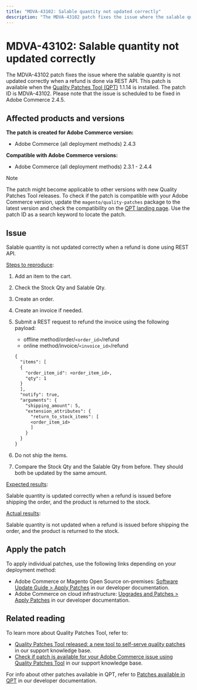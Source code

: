 ```yaml
---
title: "MDVA-43102: Salable quantity not updated correctly"
description: "The MDVA-43102 patch fixes the issue where the salable quantity is not updated correctly when a refund is done via REST API. This patch is available when the [Quality Patches Tool (QPT)](/help/announcements/adobe-commerce-announcements/magento-quality-patches-released-new-tool-to-self-serve-quality-patches.md) 1.1.14 is installed. The patch ID is MDVA-43102. Please note that the issue is scheduled to be fixed in Adobe Commerce 2.4.5."
---
```


# MDVA-43102: Salable quantity not updated correctly

The MDVA-43102 patch fixes the issue where the salable quantity is not updated correctly when a refund is done via REST API. This patch is available when the [Quality Patches Tool (QPT)](/help/announcements/adobe-commerce-announcements/magento-quality-patches-released-new-tool-to-self-serve-quality-patches.md) 1.1.14 is installed. The patch ID is MDVA-43102. Please note that the issue is scheduled to be fixed in Adobe Commerce 2.4.5.

## Affected products and versions

**The patch is created for Adobe Commerce version:**

* Adobe Commerce (all deployment methods) 2.4.3

**Compatible with Adobe Commerce versions:**

* Adobe Commerce (all deployment methods) 2.3.1 - 2.4.4

>[!NOTE]
>
>The patch might become applicable to other versions with new Quality Patches Tool releases. To check if the patch is compatible with your Adobe Commerce version, update the `magento/quality-patches` package to the latest version and check the compatibility on the [QPT landing page](https://devdocs.magento.com/quality-patches/tool.html#patch-grid). Use the patch ID as a search keyword to locate the patch.

## Issue

Salable quantity is not updated correctly when a refund is done using REST API.

<u>Steps to reproduce</u>:

1. Add an item to the cart.
1. Check the Stock Qty and Salable Qty.
1. Create an order.
1. Create an invoice if needed.
1. Submit a REST request to refund the invoice using the following payload:

    * offline method/order/`<order_id>`/refund
    * online method/invoice/`<invoice_id>`/refund

    ```rest
    {
      "items": [
      {
        "order_item_id": <order_item_id>,
        "qty": 1
      }
      ],
      "notify": true,
      "arguments": {
        "shipping_amount": 5,
        "extension_attributes": {
          "return_to_stock_items": [
          <order_item_id>
          ]
        }
      }
    }
    ```

1. Do not ship the items.
1. Compare the Stock Qty and the Salable Qty from before. They should both be updated by the same amount.

<u>Expected results</u>:

Salable quantity is updated correctly when a refund is issued before shipping the order, and the product is returned to the stock.

<u>Actual results</u>:

Salable quantity is not updated when a refund is issued before shipping the order, and the product is returned to the stock.

## Apply the patch

To apply individual patches, use the following links depending on your deployment method:

* Adobe Commerce or Magento Open Source on-premises: [Software Update Guide > Apply Patches](https://devdocs.magento.com/guides/v2.4/comp-mgr/patching/mqp.html) in our developer documentation.
* Adobe Commerce on cloud infrastructure: [Upgrades and Patches > Apply Patches](https://devdocs.magento.com/cloud/project/project-patch.html) in our developer documentation.

## Related reading

To learn more about Quality Patches Tool, refer to:

* [Quality Patches Tool released: a new tool to self-serve quality patches](/help/announcements/adobe-commerce-announcements/magento-quality-patches-released-new-tool-to-self-serve-quality-patches.md) in our support knowledge base.
* [Check if patch is available for your Adobe Commerce issue using Quality Patches Tool](https://support.magento.com/hc/en-us/articles/360047125252) in our support knowledge base.

For info about other patches available in QPT, refer to [Patches available in QPT](https://devdocs.magento.com/quality-patches/tool.html#patch-grid) in our developer documentation.
